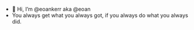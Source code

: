 - 👋 Hi, I’m @eoankerr aka @eoan
- You always get what you always got, if you always do what you always did.

<!---
eoankerr/eoankerr is a ✨ special ✨ repository because its `README.md` (this file) appears on your GitHub profile.
You can click the Preview link to take a look at your changes.
--->
